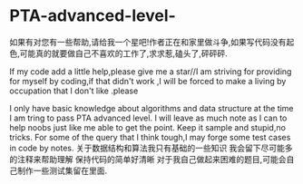 # PTA-advanced-level-

如果有对您有一些帮助,请给我一个星吧!作者正在和家里做斗争,如果写代码没有起色,可能真的就要做自己不喜欢的工作了,求求惹,磕头了,砰砰砰.

If my code add a little help,please give me a star//I am striving for providing for myself by coding,if that didn't work ,I will be forced to make a living by occupation that I don't like .please

I only have basic knowledge about algorithms and data structure at the time I am tring to pass PTA advanced level. 
I will leave as much note as I can to help noobs just like me able to get the point. 
Keep it sample and stupid,no tricks. 
For some of the query that I think tough,I may forge some test cases in code by notes.
关于数据结构和算法我只有基础的一些知识 我会留下尽可能多的注释来帮助理解 保持代码的简单好清晰
对于我自己做起来困难的题目,可能会自己制作一些测试集留在里面.
